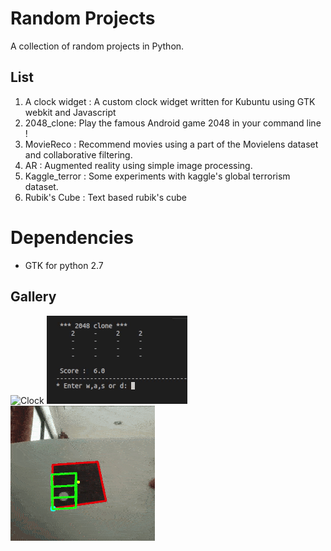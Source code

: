 # Random Projects
A collection of random projects in Python. 

## List
 1. A clock widget : A custom clock widget written for Kubuntu using GTK webkit and Javascript
 2. 2048_clone: Play the famous Android game 2048 in your command line !
 3. MovieReco : Recommend movies using a part of the Movielens dataset and collaborative filtering.
 4. AR : Augmented reality using simple image processing.
 5. Kaggle_terror : Some experiments with kaggle's global terrorism dataset.
 6. Rubik's Cube : Text based rubik's cube 
# Dependencies
* GTK for python 2.7
## Gallery

![Clock](https://github.com/adityapande-1995/kde-widgets/blob/master/animations/clock.gif "Clock")
![2048](https://github.com/adityapande-1995/Random-Python/blob/master/2048_clone/1.gif "2048")
![AR](https://github.com/adityapande-1995/Random-Python/blob/master/animations/ar1.gif "AR")
